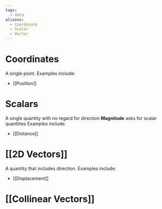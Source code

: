 ```yaml
---
tags:
  - data
aliases:
  - Coordinate
  - Scalar
  - Vector
---
```

# Coordinates
A single point.
Examples include:
- [[Position]]
# Scalars
A single quantity with no regard for direction
**Magnitude** asks for scalar quantities
Examples include:
- [[Distance]]
# [[2D Vectors]]
A quantity that includes direction.
Examples include:
- [[Displacement]]
# [[Collinear Vectors]]